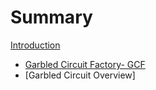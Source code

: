 # Summary

[Introduction](./introduction.md)
- [Garbled Circuit Factory- GCF](./GCF.md)
- [Garbled Circuit Overview]
